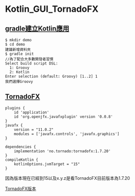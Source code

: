 # Kotlin_GUI_TornadoFX
## [gradle建立Kotlin應用](https://docs.gradle.org/current/samples/sample_building_kotlin_libraries.html)
```
$ mkdir demo
$ cd demo
建議新增資料夾
$ gradle init
//為了配合大多數開發者習慣
Select build script DSL:
  1: Groovy
  2: Kotlin
Enter selection (default: Groovy) [1..2] 1
我們選擇Groovy
```
## [TornadoFX](https://edvin.gitbooks.io/tornadofx-guide/content/part1/2_Setting_Up.html)
```
plugins {
    id 'application'
    id 'org.openjfx.javafxplugin' version '0.0.8'
}
javafx {
    version = "11.0.2"
    modules = ['javafx.controls', 'javafx.graphics']
}

dependencies {
    implementation 'no.tornado:tornadofx:1.7.20'
}
compileKotlin {
    kotlinOptions.jvmTarget = "15"
}

```
因為版本現在已經到15以及x.y.z是看TornadoFX目前版本為1.7.20

[TornadoFX版本](https://tornadofx.io/)
